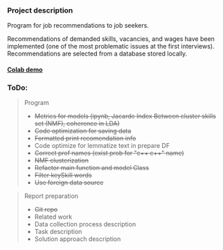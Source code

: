 ### Project description

Program for job recommendations to job seekers.

Recommendations of demanded skills, vacancies, and wages have been implemented (one of the most problematic issues at 
the first interviews). Recommendations are selected from a database stored locally.
#### [Colab demo](https://colab.research.google.com/drive/1EfZaISinrE69M_mJ6qTiUmRdKxoSiS6l#scrollTo=zXxYO9fwQLA2)
### ToDo:
> Program
> * ~~Metrics for models (ipynb, Jacarde Index Between cluster skills set (NMF), coherence in LDA)~~
> * ~~Code optimization for saving data~~
> * ~~Formatted print recomendation info~~
> * Code optimize for lemmatize text in prepare DF
> * ~~Correct prof names (exist prob for "c++ c++" name)~~
> * ~~NMF clusterization~~
> * ~~Refactor main function and model Class~~
> * ~~Filter keySkill words~~
> * ~~Use foreign data source~~

> Report preparation
> * ~~Git repo~~
> * Related work
> * Data collection process description
> * Task description
> * Solution approach description

